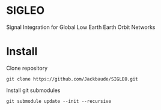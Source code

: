 # SIGLEO
Signal Integration for Global Low Earth Earth Orbit Networks

# Install

Clone repository 
```
git clone https://github.com/Jackbaude/SIGLEO.git
```

Install git submodules
```
git submodule update --init --recursive
```


